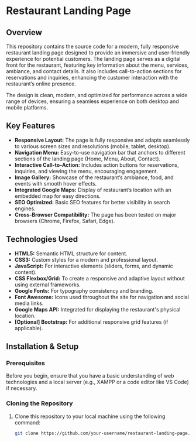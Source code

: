 # Restaurant Landing Page

## Overview

This repository contains the source code for a modern, fully responsive restaurant landing page designed to provide an immersive and user-friendly experience for potential customers. The landing page serves as a digital front for the restaurant, featuring key information about the menu, services, ambiance, and contact details. It also includes call-to-action sections for reservations and inquiries, enhancing the customer interaction with the restaurant’s online presence.

The design is clean, modern, and optimized for performance across a wide range of devices, ensuring a seamless experience on both desktop and mobile platforms.

## Key Features

- **Responsive Layout:** The page is fully responsive and adapts seamlessly to various screen sizes and resolutions (mobile, tablet, desktop).
- **Navigation Menu:** Easy-to-use navigation bar that anchors to different sections of the landing page (Home, Menu, About, Contact).
- **Interactive Call-to-Action:** Includes action buttons for reservations, inquiries, and viewing the menu, encouraging engagement.
- **Image Gallery:** Showcase of the restaurant’s ambiance, food, and events with smooth hover effects.
- **Integrated Google Maps:** Display of restaurant’s location with an embedded map for easy directions.
- **SEO Optimized:** Basic SEO features for better visibility in search engines.
- **Cross-Browser Compatibility:** The page has been tested on major browsers (Chrome, Firefox, Safari, Edge).

## Technologies Used

- **HTML5:** Semantic HTML structure for content.
- **CSS3:** Custom styles for a modern and professional layout.
- **JavaScript:** For interactive elements (sliders, forms, and dynamic content).
- **CSS Flexbox/Grid:** To create a responsive and adaptive layout without using external frameworks.
- **Google Fonts:** For typography consistency and branding.
- **Font Awesome:** Icons used throughout the site for navigation and social media links.
- **Google Maps API:** Integrated for displaying the restaurant's physical location.
- **[Optional] Bootstrap:** For additional responsive grid features (if applicable).

## Installation & Setup

### Prerequisites

Before you begin, ensure that you have a basic understanding of web technologies and a local server (e.g., XAMPP or a code editor like VS Code) if necessary.

### Cloning the Repository

1. Clone this repository to your local machine using the following command:
   ```bash
   git clone https://github.com/your-username/restaurant-landing-page.git
